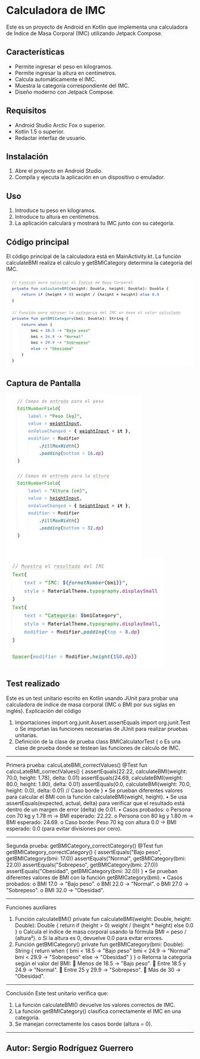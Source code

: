 # Calculadora de IMC

Este es un proyecto de Android en Kotlin que implementa una calculadora de Índice de Masa Corporal (IMC) utilizando Jetpack Compose.

## Características
- Permite ingresar el peso en kilogramos.
- Permite ingresar la altura en centímetros.
- Calcula automáticamente el IMC.
- Muestra la categoría correspondiente del IMC.
- Diseño moderno con Jetpack Compose.

## Requisitos
- Android Studio Arctic Fox o superior.
- Kotlin 1.5 o superior.
- Redactar interfaz de usuario.

## Instalación
1. Abre el proyecto en Android Studio.
2. Compila y ejecuta la aplicación en un dispositivo o emulador.

## Uso
1. Introduce tu peso en kilogramos.
2. Introduce tu altura en centímetros.
3. La aplicación calculará y mostrará tu IMC junto con su categoría.

## Código principal
El código principal de la calculadora está en MainActivity.kt. 
La función calculateBMI realiza el cálculo y getBMICategory determina la categoría del IMC.

![Codigo principal](Imagenes%20de%20capturas%20de%20pantalla%20calculadora%20IMC/Codigoprincipal.jpg)

## Captura de Pantalla
![Captura de pantalla](Imagenes%20de%20capturas%20de%20pantalla%20calculadora%20IMC/Captura%20de%20pantalla.jpg)
![Captura de pantalla](Imagenes%20de%20capturas%20de%20pantalla%20calculadora%20IMC/Capturadepantallados.jpg)

## Test realizado
Este es un test unitario escrito en Kotlin usando JUnit para probar una calculadora de índice de masa corporal (IMC o BMI por sus siglas en inglés).
Explicación del código
1.	Importaciones
import org.junit.Assert.assertEquals
import org.junit.Test
o	Se importan las funciones necesarias de JUnit para realizar pruebas unitarias.
2.	Definición de la clase de prueba
class BMICalculatorTest {
o	Es una clase de prueba donde se testean las funciones de cálculo de IMC.
________________________________________
Primera prueba: calcuLateBMI_correctValues()
@Test
fun calcuLateBMI_correctValues() {
    assertEquals(22.22, calculateBMI(weight: 70.0, height: 1.78), delta: 0.01)
    assertEquals(24.69, calculateBMI(weight: 80.0, height: 1.80), delta: 0.01)
    assertEquals(0.0, calculateBMI(weight: 70.0, height: 0.0), delta: 0.01) // Caso borde
}
•	Se prueban diferentes valores para calcular el BMI con la función calculateBMI(weight, height).
•	Se usa assertEquals(expected, actual, delta) para verificar que el resultado está dentro de un margen de error (delta) de 0.01.
•	Casos probados:
o	Persona con 70 kg y 1.78 m → BMI esperado: 22.22.
o	Persona con 80 kg y 1.80 m → BMI esperado: 24.69.
o	Caso borde: Peso 70 kg con altura 0.0 → BMI esperado: 0.0 (para evitar divisiones por cero).
________________________________________
Segunda prueba: getBMICategory_correctCategory()
@Test
fun getBMICategory_correctCategory() {
    assertEquals("Bajo peso", getBMICategory(bmi: 17.0))
    assertEquals("Normal", getBMICategory(bmi: 22.0))
    assertEquals("Sobrepeso", getBMICategory(bmi: 27.0))
    assertEquals("Obesidad", getBMICategory(bmi: 32.0))
}
•	Se prueban diferentes valores de BMI con la función getBMICategory(bmi).
•	Casos probados:
o	BMI 17.0 → "Bajo peso".
o	BMI 22.0 → "Normal".
o	BMI 27.0 → "Sobrepeso".
o	BMI 32.0 → "Obesidad".
________________________________________
Funciones auxiliares
1.	Función calculateBMI()
private fun calculateBMI(weight: Double, height: Double): Double {
    return if (height > 0) weight / (height * height) else 0.0
}
o	Calcula el índice de masa corporal usando la fórmula BMI = peso / (altura²).
o	Si la altura es 0, devuelve 0.0 para evitar errores.
2.	Función getBMICategory()
private fun getBMICategory(bmi: Double): String {
    return when {
        bmi < 18.5 -> "Bajo peso"
        bmi < 24.9 -> "Normal"
        bmi < 29.9 -> "Sobrepeso"
        else -> "Obesidad"
    }
}
o	Retorna la categoría según el valor del BMI:
	Menos de 18.5 → "Bajo peso".
	Entre 18.5 y 24.9 → "Normal".
	Entre 25 y 29.9 → "Sobrepeso".
	Más de 30 → "Obesidad".
________________________________________
Conclusión
Este test unitario verifica que:
1.	La función calculateBMI() devuelve los valores correctos de IMC.
2.	La función getBMICategory() clasifica correctamente el IMC en una categoría.
3.	Se manejan correctamente los casos borde (altura = 0).


---
## Autor: Sergio Rodríguez Guerrero
